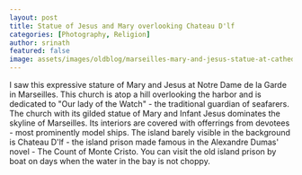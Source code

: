 ```yaml
---
layout: post
title: Statue of Jesus and Mary overlooking Chateau D'lf 
categories: [Photography, Religion]
author: srinath
featured: false
image: assets/images/oldblog/marseilles-mary-and-jesus-statue-at-cathedral.jpg
---
```

I saw this expressive stature of Mary and Jesus at Notre Dame de la Garde in
Marseilles. This church is atop a hill overlooking the harbor and is 
dedicated to "Our lady of the Watch" - the traditional guardian of seafarers. 
The church with its gilded statue of Mary and Infant Jesus dominates the
skyline of Marseilles. Its interiors are covered with offerrings from
devotees - most prominently model ships. The island barely visible in the
background is Chateau D'lf - the island prison made famous in the
Alexandre Dumas' novel - The Count of Monte Cristo. You can visit the old island
prison by boat on days when the water in the bay is not choppy.
